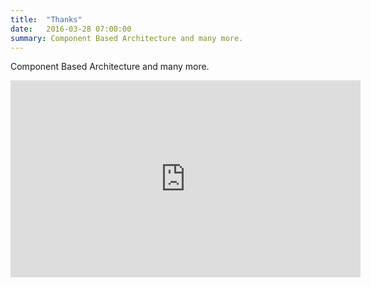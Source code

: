 ```yaml
---
title:  "Thanks"
date:   2016-03-28 07:00:00
summary: Component Based Architecture and many more.
---
```


Component Based Architecture and many more.

<iframe width="560" height="315" src="https://www.youtube.com/embed/0JVUaHJcZp4" frameborder="0" allowfullscreen></iframe>
